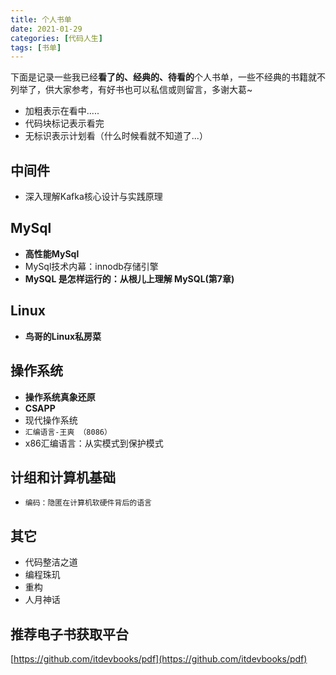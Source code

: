 ```yaml
---
title: 个人书单
date: 2021-01-29
categories: [代码人生]
tags: [书单]
---
```


下面是记录一些我已经**看了的、经典的、待看的**个人书单，一些不经典的书籍就不列举了，供大家参考，有好书也可以私信或则留言，多谢大葛~

- 加粗表示在看中.....
- 代码块标记表示看完
- 无标识表示计划看（什么时候看就不知道了...）

## 中间件

- 深入理解Kafka核心设计与实践原理

## MySql

- **高性能MySql**
- MySql技术内幕：innodb存储引擎
- **MySQL 是怎样运行的：从根儿上理解 MySQL(第7章)**

## Linux

- **鸟哥的Linux私房菜**

## 操作系统

- **操作系统真象还原**
- **CSAPP**
- 现代操作系统
- `汇编语言-王爽 （8086）`
- x86汇编语言：从实模式到保护模式

## 计组和计算机基础

- `编码：隐匿在计算机软硬件背后的语言`

## 其它

- 代码整洁之道
- 编程珠玑
- 重构
- 人月神话

## 推荐电子书获取平台

[https://github.com/itdevbooks/pdf](https://github.com/itdevbooks/pdf)

